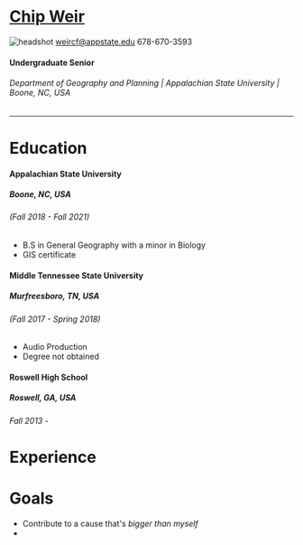 [Chip Weir](https://www.linkedin.com/in/chip-weir-335a711a8/)
=========

![headshot](headshot.jpg)
weircf@appstate.edu
678-670-3593

#### Undergraduate Senior
###### Department of Geography and Planning | Appalachian State University | Boone, NC, USA
___



Education
=========

#### Appalachian State University
##### Boone, NC, USA
###### (Fall 2018 - Fall 2021)
- B.S in General Geography with a minor in Biology
- GIS certificate

#### Middle Tennessee State University
##### Murfreesboro, TN, USA
###### (Fall 2017 - Spring 2018)
- Audio Production
- Degree not obtained

#### Roswell High School
##### Roswell, GA, USA
###### Fall 2013 -
Experience
==========

Goals
=====
- Contribute to a cause that's _bigger than myself_
-
